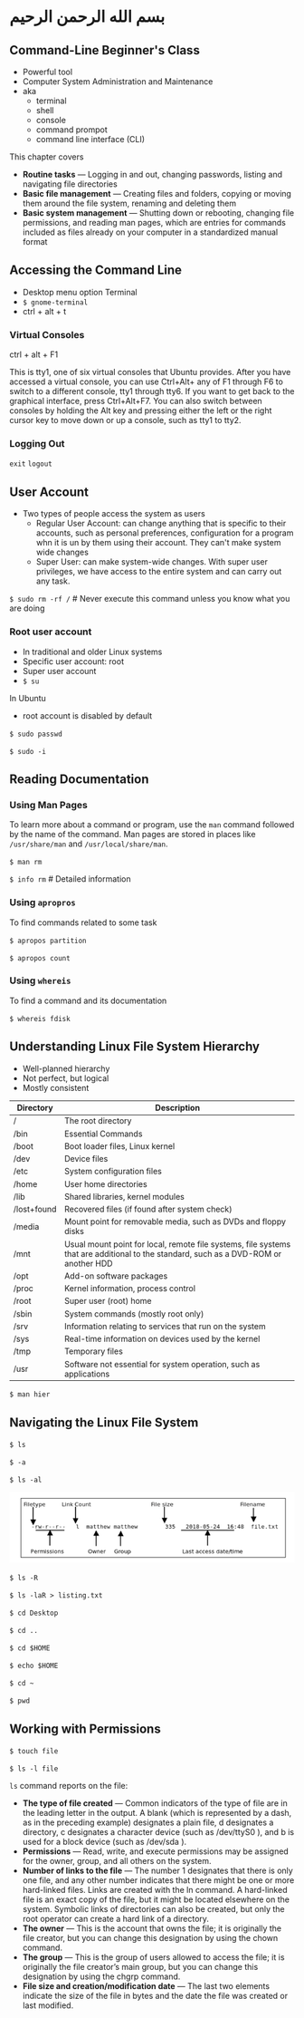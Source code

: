 # بسم الله الرحمن الرحيم

## Command-Line Beginner's Class

- Powerful tool
- Computer System Administration and Maintenance
- aka
  - terminal
  - shell
  - console
  - command prompot
  - command line interface (CLI)

This chapter covers

- **Routine tasks** — Logging in and out, changing passwords, listing and navigating file directories
- **Basic file management** — Creating files and folders, copying or moving them around the file system, renaming and deleting them
- **Basic system management** — Shutting down or rebooting, changing file permissions, and reading man pages, which are entries for commands included as files already on your computer in a standardized manual format

## Accessing the Command Line

- Desktop menu option Terminal
- `$ gnome-terminal`
- ctrl + alt + t

### Virtual Consoles

ctrl + alt + F1

This is tty1, one of six virtual consoles that Ubuntu provides. After you have accessed a virtual console, you can use Ctrl+Alt+ any of F1 through F6 to switch to a different console, tty1 through tty6. If you want to get back to the graphical interface, press Ctrl+Alt+F7. You can also switch between consoles by holding the Alt key and pressing either the left or the right cursor key to move down or up a console, such as tty1 to tty2.

### Logging Out

`exit`
`logout`

## User Account

- Two types of people access the system as users
  - Regular User Account: can change anything that is specific to their accounts, such as personal preferences, configuration for a program whn it is un by them using their account. They can't make system wide changes
  - Super User: can make system-wide changes. With super user privileges, we have access to the entire system and can carry out any task.

`$ sudo rm -rf /` # Never execute this command unless you know what you are doing

### Root user account

- In traditional and older Linux systems
- Specific user account: root
- Super user account
- `$ su`

In Ubuntu

- root account is disabled by default

`$ sudo passwd`

`$ sudo -i`

## Reading Documentation

### Using Man Pages

To learn more about a command or program, use the `man` command followed by the name of the command. Man pages are stored in places like `/usr/share/man` and `/usr/local/share/man`.

`$ man rm`

`$ info rm` # Detailed information

### Using `apropros`

To find commands related to some task

`$ apropos partition`

`$ apropos count`

### Using `whereis`

To find a command and its documentation

`$ whereis fdisk`

## Understanding Linux File System Hierarchy

- Well-planned hierarchy
- Not perfect, but logical
- Mostly consistent

| Directory | Description |
|-----------|-------------|
| / | The root directory |
| /bin | Essential Commands |
| /boot | Boot loader files, Linux kernel |
| /dev | Device files |
| /etc | System configuration files |
| /home | User home directories |
| /lib | Shared libraries, kernel modules |
| /lost+found | Recovered files (if found after system check) |
| /media | Mount point for removable media, such as DVDs and floppy disks |
| /mnt | Usual mount point for local, remote file systems, file systems that are additional to the standard, such as a DVD-ROM or another HDD |
| /opt | Add-on software packages |
| /proc | Kernel information, process control |
| /root | Super user (root) home |
| /sbin | System commands (mostly root only) |
| /srv | Information relating to services that run on the system |
| /sys | Real-time information on devices used by the kernel |
| /tmp | Temporary files |
| /usr | Software not essential for system operation, such as applications

`$ man hier`

## Navigating the Linux File System

`$ ls`

`$ -a`

`$ ls -al`

![](./imgs/10/01.png)

`$ ls -R`

`$ ls -laR > listing.txt`

`$ cd Desktop`

`$ cd ..`

`$ cd $HOME`

`$ echo $HOME`

`$ cd ~`

`$ pwd`

## Working with Permissions

`$ touch file`

`$ ls -l file`

`ls` command reports on the file:

- **The type of file created** — Common indicators of the type of file are in the leading letter in the output. A blank (which is represented by a dash, as in the preceding example) designates a plain file, d designates a directory, c designates a character
device (such as /dev/ttyS0 ), and b is used for a block device (such as /dev/sda ).
- **Permissions** — Read, write, and execute permissions may be assigned for the owner, group, and all others on the system.
- **Number of links to the file** — The number 1 designates that there is only one file, and any other number indicates that there might be one or more hard-linked files. Links are created with the ln command. A hard-linked file is an exact copy of the
file, but it might be located elsewhere on the system. Symbolic links of directories can also be created, but only the root operator can create a hard link of a directory.
- **The owner** — This is the account that owns the file; it is originally the file creator,
but you can change this designation by using the chown command.
- **The group** — This is the group of users allowed to access the file; it is originally the
file creator’s main group, but you can change this designation by using the chgrp
command.
- **File size and creation/modification date** — The last two elements indicate the size of the file in bytes and the date the file was created or last modified.

